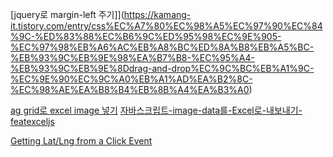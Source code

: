 [jquery로 margin-left 주기]](https://kamang-it.tistory.com/entry/css%EC%A7%80%EC%98%A5%EC%97%90%EC%84%9C-%ED%83%88%EC%B6%9C%ED%95%98%EC%9E%905-%EC%97%98%EB%A6%AC%EB%A8%BC%ED%8A%B8%EB%A5%BC-%EB%93%9C%EB%9E%98%EA%B7%B8-%EC%95%A4-%EB%93%9C%EB%9E%8Ddrag-and-drop%EC%9C%BC%EB%A1%9C-%EC%9E%90%EC%9C%A0%EB%A1%AD%EA%B2%8C-%EC%98%AE%EA%B8%B4%EB%8B%A4%EA%B3%A0)

[ag grid로 excel image 넣기](https://ag-grid.com/angular-data-grid/excel-export-images/)
[자바스크립트-image-data를-Excel로-내보내기-featexceljs](https://all-dev-kang.tistory.com/entry/%EC%9E%90%EB%B0%94%EC%8A%A4%ED%81%AC%EB%A6%BD%ED%8A%B8-image-data%EB%A5%BC-Excel%EB%A1%9C-%EB%82%B4%EB%B3%B4%EB%82%B4%EA%B8%B0-featexceljs)

[Getting Lat/Lng from a Click Event](https://developers.google.com/maps/documentation/javascript/examples/event-click-latlng?hl=en#maps_event_click_latlng-typescript)